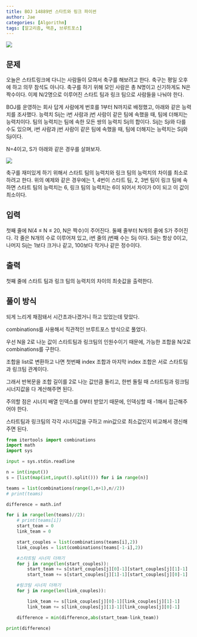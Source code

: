 ```yaml
---
title: BOJ 14889번 스타트와 링크 파이썬
author: Jae
categories: [Algorithm]
tags: [알고리즘, 백준, 브루트포스]
---
```


![](https://velog.velcdn.com/images/a87380/post/d4614da6-21cd-4706-96e9-14a83b758d9e/image.png)

## 문제

오늘은 스타트링크에 다니는 사람들이 모여서 축구를 해보려고 한다. 축구는 평일 오후에 하고 의무 참석도 아니다. 축구를 하기 위해 모인 사람은 총 N명이고 신기하게도 N은 짝수이다. 이제 N/2명으로 이루어진 스타트 팀과 링크 팀으로 사람들을 나눠야 한다.

BOJ를 운영하는 회사 답게 사람에게 번호를 1부터 N까지로 배정했고, 아래와 같은 능력치를 조사했다. 능력치 Sij는 i번 사람과 j번 사람이 같은 팀에 속했을 때, 팀에 더해지는 능력치이다. 팀의 능력치는 팀에 속한 모든 쌍의 능력치 Sij의 합이다. Sij는 Sji와 다를 수도 있으며, i번 사람과 j번 사람이 같은 팀에 속했을 때, 팀에 더해지는 능력치는 Sij와 Sji이다.

N=4이고, S가 아래와 같은 경우를 살펴보자.

![](https://velog.velcdn.com/images/a87380/post/0c5fba10-81f9-4604-9799-2514f7b892f8/image.png)

축구를 재미있게 하기 위해서 스타트 팀의 능력치와 링크 팀의 능력치의 차이를 최소로 하려고 한다. 위의 예제와 같은 경우에는 1, 4번이 스타트 팀, 2, 3번 팀이 링크 팀에 속하면 스타트 팀의 능력치는 6, 링크 팀의 능력치는 6이 되어서 차이가 0이 되고 이 값이 최소이다.

## 입력

첫째 줄에 N(4 ≤ N ≤ 20, N은 짝수)이 주어진다. 둘째 줄부터 N개의 줄에 S가 주어진다. 각 줄은 N개의 수로 이루어져 있고, i번 줄의 j번째 수는 Sij 이다. Sii는 항상 0이고, 나머지 Sij는 1보다 크거나 같고, 100보다 작거나 같은 정수이다.

## 출력

첫째 줄에 스타트 팀과 링크 팀의 능력치의 차이의 최솟값을 출력한다.

## 풀이 방식

되게 느리게 채점돼서 시간초과나겠거니 하고 있었는데 맞았다.

combinations를 사용해서 직관적인 브루트포스 방식으로 풀었다.

우선 N을 2로 나눈 값이 스타트팀과 링크팀의 인원수이기 때문에, 가능한 조합을 N/2로 combinations를 구한다.

조합을 list로 변환하고 나면 첫번째 index 조합과 마지막 index 조합은 서로 스타트팀과 링크팀 관계이다.

그래서 반복문을 조합 길이를 2로 나눈 값만큼 돌리고, 한번 돌릴 때 스타트팀과 링크팀 시너지값을 다 계산해주면 된다.

주의할 점은 시너지 배열 인덱스를 0부터 받았기 때문에, 인덱싱할 때 -1해서 접근해주어야 한다.

스타트팀과 링크팀의 각각 시너지값을 구하고 min값으로 최소값인지 비교해서 갱신해주면 된다.

```python
from itertools import combinations
import math
import sys

input = sys.stdin.readline

n = int(input())
s = [list(map(int,input().split())) for i in range(n)]

teams = list(combinations(range(1,n+1),n//2))
# print(teams)

difference = math.inf

for i in range(len(teams)//2):
    # print(teams[i])
    start_team = 0
    link_team = 0

    start_couples = list(combinations(teams[i],2))
    link_couples = list(combinations(teams[-1-i],2))

    #스타트팀 시너지 더하기
    for j in range(len(start_couples)):
        start_team += s[start_couples[j][0]-1][start_couples[j][1]-1]
        start_team += s[start_couples[j][1]-1][start_couples[j][0]-1]

    #링크팀 시너지 더하기
    for j in range(len(link_couples)):

        link_team += s[link_couples[j][0]-1][link_couples[j][1]-1]
        link_team += s[link_couples[j][1]-1][link_couples[j][0]-1]

    difference = min(difference,abs(start_team-link_team))

print(difference)
```
